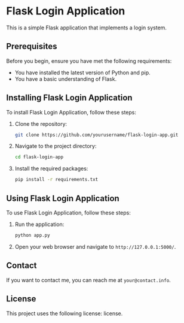 # Flask Login Application

This is a simple Flask application that implements a login system.

## Prerequisites

Before you begin, ensure you have met the following requirements:

* You have installed the latest version of Python and pip.
* You have a basic understanding of Flask.

## Installing Flask Login Application

To install Flask Login Application, follow these steps:

1. Clone the repository:
    ```bash
    git clone https://github.com/yourusername/flask-login-app.git
    ```
2. Navigate to the project directory:
    ```bash
    cd flask-login-app
    ```
3. Install the required packages:
    ```bash
    pip install -r requirements.txt
    ```

## Using Flask Login Application

To use Flask Login Application, follow these steps:

1. Run the application:
    ```bash
    python app.py
    ```
2. Open your web browser and navigate to `http://127.0.0.1:5000/`.

## Contact

If you want to contact me, you can reach me at `your@contact.info`.

## License

This project uses the following license: license.
